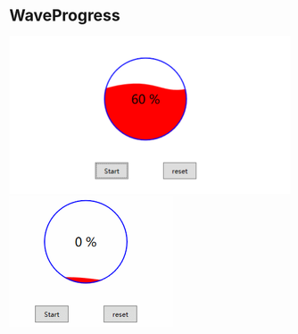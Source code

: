 # WaveProgress
![Image_Text](https://github.com/t115liyanpeng/WaveProgress/blob/master/img/xgt.png)
![Image_Text](https://github.com/t115liyanpeng/WaveProgress/blob/master/img/test.gif)
